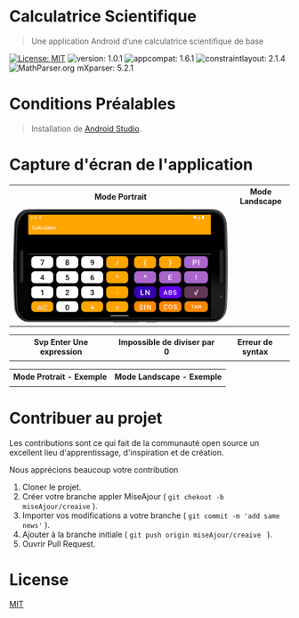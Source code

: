 # Calculatrice Scientifique
> Une application Android d’une calculatrice scientifique de base

[![License: MIT](https://img.shields.io/badge/License-MIT-yellow.svg)](https://opensource.org/licenses/MIT)
![version: 1.0.1](https://img.shields.io/badge/version-1.0.1-blue)
![appcompat: 1.6.1](https://img.shields.io/badge/appcompat-1.6.1-green)
![constraintlayout: 2.1.4](https://img.shields.io/badge/constraintlayout-2.1.4-red)
![MathParser.org mXparser: 5.2.1](https://img.shields.io/badge/MathParser.org%20mXparser-5.2.1-brightgreen)


# Conditions Préalables
> Installation de [Android Studio](https://developer.android.com/studio).

# Capture d'écran de l'application 
<table>
<tr>
    <th>Mode Portrait</th>
    <th>Mode Landscape</th>
  </tr>
  <tr>
    <td>
 <picture>
   <img alt=":ode Portait." src="CalculatriceScientifique/Captures/Screenshot_20230224_041551.png">
</picture>
  </td>
    <td></td>

  </tr>
</table>
<table>
<tr>
    <th>Svp Enter Une expression</th>
    <th>Impossible de diviser par 0</th>
    <th>Erreur de syntax</th>
  </tr>
  <tr>
    <td></td>
    <td></td>
    <td></td>
  </tr>
</table>
<table>
<tr>
    <th>Mode Protrait - Exemple</th>
    <th>Mode Landscape - Exemple</th>
  </tr>
  <tr>
    <td></td>
    <td></td>
  </tr>
</table>

# Contribuer au projet

<p style="justify">Les contributions sont ce qui fait de la communauté open source un excellent lieu d'apprentissage, d'inspiration et de création. </p>
Nous apprécions beaucoup votre contribution

1. Cloner le projet.
2. Créer votre branche  appler MiseAjour  ( ` git chekout -b miseAjour/creaive ` ).
3. Importer vos modifications a votre branche ( `git commit -m 'add same news'` ).
4. Ajouter à la branche initiale ( `git push origin miseAjour/creaive ` ).
5. Ouvrir Pull Request.


# License

[MIT](https://choosealicense.com/licenses/mit/)

